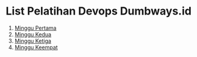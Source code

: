 # List Pelatihan Devops Dumbways.id

1. [Minggu Pertama](dumbweek1)
2. [Minggu Kedua](dumbweek2)
3. [Minggu Ketiga](dumbweek3)
4. [Minggu Keempat](dumbweek4)